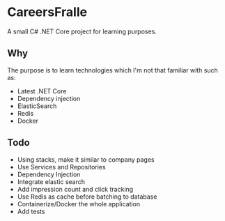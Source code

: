 # CareersFralle
A small C# .NET Core project for learning purposes.

## Why
The purpose is to learn technologies which I'm not that familiar with such as:
- Latest .NET Core
- Dependency injection
- ElasticSearch
- Redis
- Docker

## Todo
- Using stacks, make it similar to company pages
- Use Services and Repositories
- Dependency Injection
- Integrate elastic search 
- Add impression count and click tracking
- Use Redis as cache before batching to database
- Containerize/Docker the whole application
- Add tests
